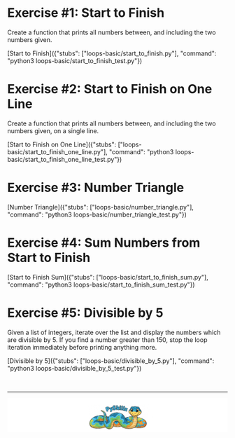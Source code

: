 # Exercise #1: Start to Finish

Create a function that prints all numbers between, and including the two numbers given.

[Start to Finish]({"stubs": ["loops-basic/start_to_finish.py"], "command": "python3 loops-basic/start_to_finish_test.py"})


# Exercise #2: Start to Finish on One Line

Create a function that prints all numbers between, and including the two numbers given, on a single line.

[Start to Finish on One Line]({"stubs": ["loops-basic/start_to_finish_one_line.py"], "command": "python3 loops-basic/start_to_finish_one_line_test.py"})


# Exercise #3: Number Triangle


[Number Triangle]({"stubs": ["loops-basic/number_triangle.py"], "command": "python3 loops-basic/number_triangle_test.py"})


# Exercise #4: Sum Numbers from Start to Finish


[Start to Finish Sum]({"stubs": ["loops-basic/start_to_finish_sum.py"], "command": "python3 loops-basic/start_to_finish_sum_test.py"})


# Exercise #5: Divisible by 5

 Given a list of integers, iterate over the list and display the numbers which are divisible by 5. If you find a number greater than 150, stop the loop iteration immediately before printing anything more.

[Divisible by 5]({"stubs": ["loops-basic/divisible_by_5.py"], "command": "python3 loops-basic/divisible_by_5_test.py"})

<BR>

************

[![Skillz Catalog](../../graphics/PySkillzFooter.png)](skillz-catalog)

